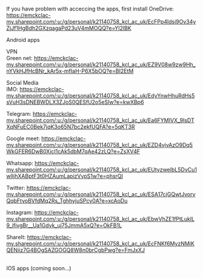 If you have problem with acceccing the apps, first install OneDrive:\
https://emckclac-my.sharepoint.com/:u:/g/personal/k21140758_kcl_ac_uk/EcFPp4ldsj9Ov34yZjJf1HgBdh2GXzqagaPd23uV4mMOQQ?e=Yl2lBK

Android apps

VPN\
Green net:
https://emckclac-my.sharepoint.com/:u:/g/personal/k21140758_kcl_ac_uk/EZ9V08w9zw9Hh_nYVkHJfHcBNr_kAr5x-mfIaH-P6X5bOQ?e=BI2EtM


Social Media\
IMO:
https://emckclac-my.sharepoint.com/:u:/g/personal/k21140758_kcl_ac_uk/EdyYnwHhuRdHs5sVuH3sDNEBWDLX3ZJoS0QESfU2o5eSIw?e=kwXBp6

Telegram:
https://emckclac-my.sharepoint.com/:u:/g/personal/k21140758_kcl_ac_uk/Ea6FYMIVX_9IsDTXqNFuEC0Bek7jqK3o65N7bc2ekfUQFA?e=5qKT3R

Google meet:
https://emckclac-my.sharepoint.com/:u:/g/personal/k21140758_kcl_ac_uk/EZD4vjyAzO9Dq5WkGFER6DwB0XicI1cAk5dbM7qAe42zLQ?e=ZsXV4F

Whatsapp:
https://emckclac-my.sharepoint.com/:u:/g/personal/k21140758_kcl_ac_uk/EUtyzweIbL5DvCu1wlIjhXABptF3t0HZAumLapizVvpS1w?e=phsrQI

Twitter:
https://emckclac-my.sharepoint.com/:u:/g/personal/k21140758_kcl_ac_uk/ESA17cjGQwtJvorvQqbFtyoBVfdMq2Rs_TghhyjuSPcy0A?e=xcAoDu

Instagram:
https://emckclac-my.sharepoint.com/:u:/g/personal/k21140758_kcl_ac_uk/EbwVhZE1fPtLuklL9_ifivgBr__Ua1Gdvk_uj75JmmA5xQ?e=OkFB1L

ShareIt:
https://emckclac-my.sharepoint.com/:u:/g/personal/k21140758_kcl_ac_uk/EcFNKf6MyzNMiKQENiiz7G4BOgSAZGOGQ8W8n0brCgbPwg?e=FmJxXJ



\
IOS apps (coming soon...)

